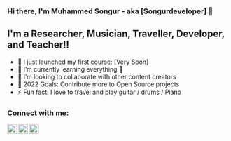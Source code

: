 ### Hi there, I'm Muhammed Songur - aka [Songurdeveloper] 👋


## I'm a Researcher, Musician, Traveller, Developer, and Teacher!!

- 🔭 I just launched my first course: [Very Soon]
- 🌱 I’m currently learning everything 🤣
- 👯 I’m looking to collaborate with other content creators
- 🥅 2022 Goals: Contribute more to Open Source projects
- ⚡ Fun fact: I love to travel and play guitar / drums / Piano

### Connect with me:

[<img align="left" alt="codeSTACKr | YouTube" width="22px" src="https://cdn.jsdelivr.net/npm/simple-icons@v3/icons/youtube.svg" />][youtube]
[<img align="left" alt="codeSTACKr | LinkedIn" width="22px" src="https://cdn.jsdelivr.net/npm/simple-icons@v3/icons/linkedin.svg" />][linkedin]
[<img align="left" alt="codeSTACKr | Instagram" width="22px" src="https://cdn.jsdelivr.net/npm/simple-icons@v3/icons/instagram.svg" />][instagram]

<br />


[youtube]: https://www.youtube.com/channel/UC1dishXkDfWD_5XJX_Vk1Pw
[instagram]: https://instagram.com/songurdev
[linkedin]: https://www.linkedin.com/in/songur-technology-8610a621a/

<br />
